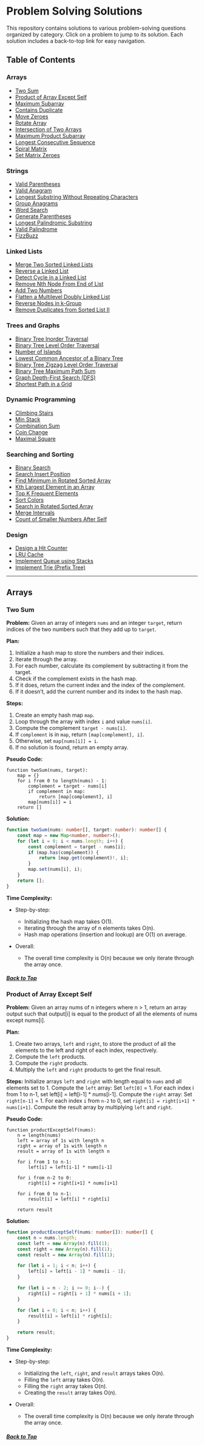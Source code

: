 # Problem Solving Solutions

This repository contains solutions to various problem-solving questions organized by category. Click on a problem to jump to its solution. Each solution includes a back-to-top link for easy navigation.

## Table of Contents

### Arrays
- [Two Sum](#two-sum)
- [Product of Array Except Self](#product-of-array-except-self)
- [Maximum Subarray](#maximum-subarray)
- [Contains Duplicate](#contains-duplicate)
- [Move Zeroes](#move-zeroes)
- [Rotate Array](#rotate-array)
- [Intersection of Two Arrays](#intersection-of-two-arrays)
- [Maximum Product Subarray](#maximum-product-subarray)
- [Longest Consecutive Sequence](#longest-consecutive-sequence)
- [Spiral Matrix](#spiral-matrix)
- [Set Matrix Zeroes](#set-matrix-zeroes)

### Strings
- [Valid Parentheses](#valid-parentheses)
- [Valid Anagram](#valid-anagram)
- [Longest Substring Without Repeating Characters](#longest-substring-without-repeating-characters)
- [Group Anagrams](#group-anagrams)
- [Word Search](#word-search)
- [Generate Parentheses](#generate-parentheses)
- [Longest Palindromic Substring](#longest-palindromic-substring)
- [Valid Palindrome](#valid-palindrome)
- [FizzBuzz](#fizzbuzz)

### Linked Lists
- [Merge Two Sorted Linked Lists](#merge-two-sorted-linked-lists)
- [Reverse a Linked List](#reverse-a-linked-list)
- [Detect Cycle in a Linked List](#detect-cycle-in-a-linked-list)
- [Remove Nth Node From End of List](#remove-nth-node-from-end-of-list)
- [Add Two Numbers](#add-two-numbers)
- [Flatten a Multilevel Doubly Linked List](#flatten-a-multilevel-doubly-linked-list)
- [Reverse Nodes in k-Group](#reverse-nodes-in-k-group)
- [Remove Duplicates from Sorted List II](#remove-duplicates-from-sorted-list-ii)

### Trees and Graphs
- [Binary Tree Inorder Traversal](#binary-tree-inorder-traversal)
- [Binary Tree Level Order Traversal](#binary-tree-level-order-traversal)
- [Number of Islands](#number-of-islands)
- [Lowest Common Ancestor of a Binary Tree](#lowest-common-ancestor-of-a-binary-tree)
- [Binary Tree Zigzag Level Order Traversal](#binary-tree-zigzag-level-order-traversal)
- [Binary Tree Maximum Path Sum](#binary-tree-maximum-path-sum)
- [Graph Depth-First Search (DFS)](#graph-depth-first-search-dfs)
- [Shortest Path in a Grid](#shortest-path-in-a-grid)

### Dynamic Programming
- [Climbing Stairs](#climbing-stairs)
- [Min Stack](#min-stack)
- [Combination Sum](#combination-sum)
- [Coin Change](#coin-change)
- [Maximal Square](#maximal-square)

### Searching and Sorting
- [Binary Search](#binary-search)
- [Search Insert Position](#search-insert-position)
- [Find Minimum in Rotated Sorted Array](#find-minimum-in-rotated-sorted-array)
- [Kth Largest Element in an Array](#kth-largest-element-in-an-array)
- [Top K Frequent Elements](#top-k-frequent-elements)
- [Sort Colors](#sort-colors)
- [Search in Rotated Sorted Array](#search-in-rotated-sorted-array)
- [Merge Intervals](#merge-intervals)
- [Count of Smaller Numbers After Self](#count-of-smaller-numbers-after-self)

### Design
- [Design a Hit Counter](#design-a-hit-counter)
- [LRU Cache](#lru-cache)
- [Implement Queue using Stacks](#implement-queue-using-stacks)
- [Implement Trie (Prefix Tree)](#implement-trie-prefix-tree)

---

## Arrays

### Two Sum

**Problem:**
Given an array of integers `nums` and an integer `target`, return indices of the two numbers such that they add up to `target`.

**Plan:**
1. Initialize a hash map to store the numbers and their indices.
2. Iterate through the array.
3. For each number, calculate its complement by subtracting it from the target.
4. Check if the complement exists in the hash map.
5. If it does, return the current index and the index of the complement.
6. If it doesn’t, add the current number and its index to the hash map.

**Steps:**
1. Create an empty hash map `map`.
2. Loop through the array with index `i` and value `nums[i]`.
3. Compute the complement `target - nums[i]`.
4. If `complement` is in `map`, return `[map[complement], i]`.
5. Otherwise, set `map[nums[i]] = i`.
6. If no solution is found, return an empty array.

**Pseudo Code:**
```pseudo
function twoSum(nums, target):
    map = {}
    for i from 0 to length(nums) - 1:
        complement = target - nums[i]
        if complement in map:
            return [map[complement], i]
        map[nums[i]] = i
    return []
```

**Solution:**
```typescript
function twoSum(nums: number[], target: number): number[] {
    const map = new Map<number, number>();
    for (let i = 0; i < nums.length; i++) {
        const complement = target - nums[i];
        if (map.has(complement)) {
            return [map.get(complement)!, i];
        }
        map.set(nums[i], i);
    }
    return [];
}
```


**Time Complexity:**

* Step-by-step:
  * Initializing the hash map takes O(1).
  * Iterating through the array of n elements takes O(n).
  * Hash map operations (insertion and lookup) are O(1) on average.

* Overall:
  * The overall time complexity is O(n) because we only iterate through the array once.


##### [Back to Top](#table-of-contents)



### Product of Array Except Self


**Problem:**
Given an array nums of n integers where n > 1,
return an array output such that output[i] is equal to the product of all the elements of nums except nums[i].



**Plan:**
1. Create two arrays, `left` and `right`, to store the product of all the elements to the left and right of each index, respectively.
2. Compute the `left` products.
3. Compute the `right` products.
4. Multiply the `left` and `right` products to get the final result.





**Steps:**
Initialize arrays `left` and `right` with length equal to `nums` and all elements set to 1.
Compute the `left` array:
Set `left[0]` = 1.
For each index i from 1 to n-1, set left[i] = left[i-1] * nums[i-1].
Compute the `right` array:
Set `right[n-1]` = 1.
For each index `i` from `n-2` to 0, set `right[i] = right[i+1] * nums[i+1]`.
Compute the result array by multiplying `left` and `right`.

**Pseudo Code:**
```pseudo
function productExceptSelf(nums):
    n = length(nums)
    left = array of 1s with length n
    right = array of 1s with length n
    result = array of 1s with length n
    
    for i from 1 to n-1:
        left[i] = left[i-1] * nums[i-1]
    
    for i from n-2 to 0:
        right[i] = right[i+1] * nums[i+1]
    
    for i from 0 to n-1:
        result[i] = left[i] * right[i]
    
    return result
```

**Solution:**
```typescript
function productExceptSelf(nums: number[]): number[] {
    const n = nums.length;
    const left = new Array(n).fill(1);
    const right = new Array(n).fill(1);
    const result = new Array(n).fill(1);

    for (let i = 1; i < n; i++) {
        left[i] = left[i - 1] * nums[i - 1];
    }

    for (let i = n - 2; i >= 0; i--) {
        right[i] = right[i + 1] * nums[i + 1];
    }

    for (let i = 0; i < n; i++) {
        result[i] = left[i] * right[i];
    }

    return result;
}
```
**Time Complexity:**

* Step-by-step:
    * Initializing the `left`, `right`, and `result` arrays takes O(n).
    *  Filling the `left` array takes O(n).
    *  Filling the `right` array takes O(n).
    *  Creating the `result` array takes O(n).

* Overall:
    * The overall time complexity is O(n) because we only iterate through the array once.

##### [Back to Top](#table-of-contents)

